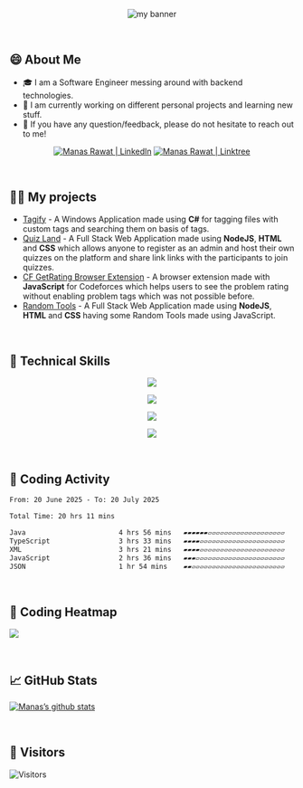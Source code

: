 <p align="center">
  <img src="https://github.com/importlogic/importlogic/blob/main/header.svg" alt="my banner"></a>
</p>

<br>

## 😄 About Me
- 🎓 I am a Software Engineer messing around with backend technologies.
- 🔭 I am currently working on different personal projects and learning new stuff.
- 💬 If you have any question/feedback, please do not hesitate to reach out to me!

<p align="center">
  <a href="https://www.linkedin.com/in/rawatmanas/"><img src="https://img.shields.io/badge/LinkedIn-0077B5?style=for-the-badge&logo=linkedin&logoColor=white" alt="Manas Rawat | LinkedIn"/></a>
  <a href="https://linktr.ee/manasrawat"><img src="https://img.shields.io/badge/linktree-1de9b6?style=for-the-badge&logo=linktree&logoColor=white" alt="Manas Rawat | Linktree"/></a>
</p>

<br>

## 👨‍💻 My projects
* [Tagify](https://github.com/importlogic/tagify) - A Windows Application made using <strong>C#</strong> for tagging files with custom tags and searching them on basis of tags.
* [Quiz Land](https://github.com/importlogic/quiz-land) - A Full Stack Web Application made using <strong>NodeJS</strong>, <strong>HTML</strong> and <strong>CSS</strong> which allows anyone to register as an admin and host their own quizzes on the platform and share link links with the participants to join quizzes.
* [CF GetRating Browser Extension](https://github.com/importlogic/cf-getrating-extension) - A browser extension made with <strong>JavaScript</strong> for Codeforces which helps users to see the problem rating without enabling problem tags which was not possible before.
* [Random Tools](https://github.com/importlogic/random-tools) - A Full Stack Web Application made using <strong>NodeJS</strong>, <strong>HTML</strong> and <strong>CSS</strong> having some Random Tools made using JavaScript.

<br>

## 💼 Technical Skills

<p align="center">
  <a href="https://skillicons.dev">
    <img src="https://skillicons.dev/icons?i=cpp,java,js,ts,py" />
  </a>
</p>

<p align="center">
  <a href="https://skillicons.dev">
    <img src="https://skillicons.dev/icons?i=react,nextjs,html,css,tailwind,bootstrap" />
  </a>
</p>

<p align="center">
  <a href="https://skillicons.dev">
    <img src="https://skillicons.dev/icons?i=nodejs,express,dotnet,mongodb,mysql,sqlite,jquery" />
  </a>
</p>

<p align="center">
  <a href="https://skillicons.dev">
    <img src="https://skillicons.dev/icons?i=git,github,heroku,vercel,atom,vscode,visualstudio,androidstudio" />
  </a>
</p>

<br>

## 📜 Coding Activity
<!--START_SECTION:waka-->

```txt
From: 20 June 2025 - To: 20 July 2025

Total Time: 20 hrs 11 mins

Java                       4 hrs 56 mins   ▰▰▰▰▰▰▱▱▱▱▱▱▱▱▱▱▱▱▱▱▱▱▱▱▱   24.48 %
TypeScript                 3 hrs 33 mins   ▰▰▰▰▱▱▱▱▱▱▱▱▱▱▱▱▱▱▱▱▱▱▱▱▱   17.63 %
XML                        3 hrs 21 mins   ▰▰▰▰▱▱▱▱▱▱▱▱▱▱▱▱▱▱▱▱▱▱▱▱▱   16.67 %
JavaScript                 2 hrs 36 mins   ▰▰▰▱▱▱▱▱▱▱▱▱▱▱▱▱▱▱▱▱▱▱▱▱▱   12.93 %
JSON                       1 hr 54 mins    ▰▰▱▱▱▱▱▱▱▱▱▱▱▱▱▱▱▱▱▱▱▱▱▱▱   09.46 %
```

<!--END_SECTION:waka-->

<br>

## 🚀 Coding Heatmap
  <a href="https://wakatime.com"><img src="https://wakatime.com/share/@importlogic/40a529cf-1471-4bf4-94ed-76ef51816aa1.png" /></a>

<br>

## 📈 GitHub Stats 
[![Manas’s github stats](https://github-readme-stats.vercel.app/api?username=importlogic&show_icons=true&theme=dark&count_private=true)](https://github.com/importlogic)

<br>

## 👀 Visitors
<!-- ![Visitors](https://profile-counter.glitch.me/importlogic/count.svg) -->
![Visitors](https://moe-counter.glitch.me/get/@importlogic?theme=rule34)
